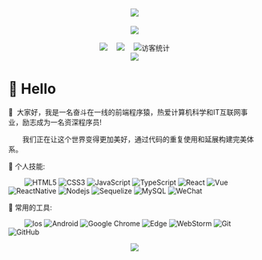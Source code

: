 <!-- 动态打字效果 -->
<h1 align="center">
  <a href="http://111.67.200.97">
    <img src="https://readme-typing-svg.herokuapp.com/?lines=log(%22Hello%2C%20World！%22);祝您今天愉快!&center=true&size=27">
  </a>
</h1>

<!-- 敲代码的图片 -->
<div align="center" ><img order-radius="100px" src="https://cdn.jsdelivr.net/gh/sun0225SUN/photos/images/202108300019556.gif"/></div>
<br/>

<!-- 个人资料徽标 -->
<div align="center">
  <a href="http://111.67.200.97"><img src="https://img.shields.io/badge/website-%E4%B8%AA%E4%BA%BA%E7%BD%91%E7%AB%99-blue"></a>&emsp;
  <a href="https://www.yuque.com/hutaoao"><img src="https://img.shields.io/badge/yuque-语雀-ff69b4"></a>&emsp;
<!-- 访客数统计徽标 -->
  <img src="https://visitor-badge.glitch.me/badge?page_id=sun0225SUN" alt="访客统计" /></div>

<!-- 贪吃蛇代码贡献图 -->
<div align="center"><img src="https://cdn.jsdelivr.net/gh/sun0225SUN/sun0225SUN/contribution-snake/github-contribution-grid-snake.svg" /></div>


#  🙋 Hello

<p>🚀&nbsp;&nbsp;大家好，我是一名奋斗在一线的前端程序猿，热爱计算机科学和IT互联网事业，励志成为一名资深程序员!</p>
<p>&emsp;&emsp;我们正在让这个世界变得更加美好，通过代码的重复使用和延展构建完美体系。</p>


🐡 个人技能: 

&emsp;&emsp;
![HTML5](https://img.shields.io/badge/-HTML5-E34F26?style=flat-square&logo=html5&logoColor=white)
![CSS3](https://img.shields.io/badge/-CSS3-1572B6?style=flat-square&logo=css3&logoColor=white)
![JavaScript](https://img.shields.io/badge/-JavaScript-F7DF1E?style=flat-square&logo=javascript&logoColor=white&labelColor=white)
![TypeScript](https://img.shields.io/badge/typescript-3178C6?style=flat-square&logo=typescript&logoColor=white)
![React](https://img.shields.io/badge/-React-61dafb?style=flat-square&logo=React&logoColor=white)
![Vue](https://img.shields.io/badge/-Vue-42b983?style=flat-square&logo=vue.js&logoColor=white)
![ReactNative](https://img.shields.io/badge/-ReactNative-61dafb?style=flat-square&logo=React&logoColor=white)
![Nodejs](https://img.shields.io/badge/-Nodejs-339933?style=flat-square&logo=Node.js&logoColor=white)
![Sequelize](https://img.shields.io/badge/-Sequelize-52B0E7?style=flat-square&logo=Node.js&logoColor=white)
![MySQL](https://img.shields.io/badge/-MySQL-4479A1?style=flat-square&logo=mysql&logoColor=white)
![WeChat](https://img.shields.io/badge/-微信小程序-07C160?style=flat-square&logo=WeChat&logoColor=white)


🧰 常用的工具:

&emsp;&emsp; 
![Ios](https://img.shields.io/badge/Ios-FCC624?style=style=flat-square&logo=Apple&logoColor=black)
![Android](https://img.shields.io/badge/Android-3DDC84?style=flat-square&logo=android&logoColor=white)
![Google Chrome](https://img.shields.io/badge/Chrome-4285F4?style=flat-square&logo=GoogleChrome&logoColor=white)
![Edge](https://img.shields.io/badge/Edge-0078D7?style=flat-square&logo=Microsoft-edge&logoColor=white)
![WebStorm](https://img.shields.io/badge/WebStorm-007ACC?style=flat-square&logo=WebStorm&logoColor=fff)
![Git](https://img.shields.io/badge/-Git-FCC624?style=flat-square&logo=git)
![GitHub](https://img.shields.io/badge/-GitHub-pink?style=flat-square&logo=github)

<!-- GitHub Readme Activity Graph （GitHub 活动统计图） -->
<div align="center"> <img src="https://activity-graph.herokuapp.com/graph?username=hutaoao&theme=xcode" /> </div>

